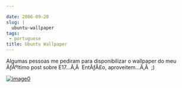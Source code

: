 ```yaml
---

date: 2006-09-20
slug: |
  ubuntu-wallpaper
tags:
 - portuguese
title: Ubuntu Wallpaper
---
```


Algumas pessoas me pediram para disponibilizar o wallpaper do meu
ÃƒÂºltimo post sobre E17...Ã‚Â  EntÃƒÂ£o, aproveitem...Ã‚Â  ;)

[![image0](http://static.flickr.com/71/248546890_61fa9c2a65.jpg)](http://static.flickr.com/71/248546890_61fa9c2a65_b.jpg)
